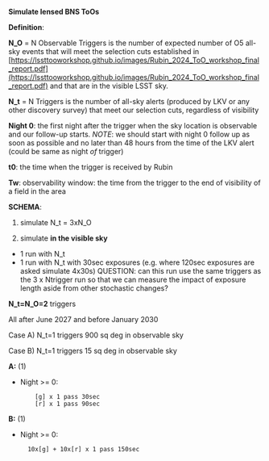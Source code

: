 **Simulate lensed BNS ToOs**


**Definition**:

**N_O** = N Observable Triggers is the number of expected number of O5 all-sky events that will meet the selection cuts established in [https://lssttooworkshop.github.io/images/Rubin_2024_ToO_workshop_final_report.pdf](https://lssttooworkshop.github.io/images/Rubin_2024_ToO_workshop_final_report.pdf) and that are in the visible LSST sky.

**N_t** = N Triggers is the number of all-sky alerts (produced by LKV or any other discovery survey) that meet our selection cuts, regardless of visibility

**Night 0**: the first night after the trigger when the sky location is observable and our follow-up starts. _NOTE_: we should start with night 0 follow up as soon as possible and no later than 48 hours from the time of the LKV alert (could be same as night _of_ trigger)

**t0**: the time when the trigger is received by Rubin

**Tw**: observability window: the time from the trigger to the end of visibility of a field in the area 


**SCHEMA**: 

1) simulate N_t = 3xN_O

2) simulate **in the visible sky**
- 1 run with N_t
- 1 run with N_t with 30sec exposures (e.g. where 120sec exposures are asked simulate 4x30s) QUESTION: can this run use the same triggers as the 3 x Ntrigger run so that we can measure the impact of exposure length aside from other stochastic changes?


**N_t=N_O=2** triggers

All after June 2027 and before January 2030

Case A) N_t=1 triggers 900 sq deg in observable sky

Case B) N_t=1 triggers 15 sq deg in observable sky

**A:** (1)

* Night >= 0:
  
          [g] x 1 pass 30sec
          [r] x 1 pass 90sec

**B:** (1)
  * Night >= 0: 
  
          10x[g] + 10x[r] x 1 pass 150sec 


